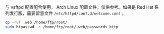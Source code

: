 与 vsftpd 配置配合使用， Arch Linux 配置文件，仅供参考。如果是 Red Hat 系列发行版，需要留意文件 `/etc/httpd/conf.d/welcome.conf` 。

```sh
cp -rvf .web /home/ftp/root/
sudo htpasswd -c /home/ftp/root/.web/passwords http
```
